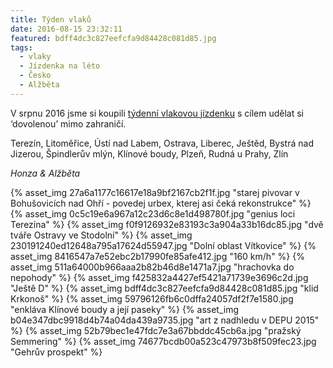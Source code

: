 ```yaml
---
title: Týden vlaků
date: 2016-08-15 23:32:11
featured: bdff4dc3c827eefcfa9d84428c081d85.jpg
tags:
  - vlaky
  - Jízdenka na léto
  - Česko
  - Alžběta
---
```


V srpnu 2016 jsme si koupili [týdenní vlakovou jízdenku](https://www.cd.cz/typy-jizdenek/vnitrostatni-jizdenky/-27872/) s cílem udělat si ‘dovolenou’ mimo zahraničí.

<!-- more -->

Terezín, Litoměřice, Ústí nad Labem, Ostrava, Liberec, Ještěd, Bystrá nad Jizerou, Špindlerův mlýn, Klínové boudy, Plzeň, Rudná u Prahy, Zlín

_Honza & Alžběta_

{% asset_img 27a6a1177c16617e18a9bf2167cb2f1f.jpg "starej pivovar v Bohušovicích nad Ohří - povedej urbex, kterej asi čeká rekonstrukce" %}
{% asset_img 0c5c19e6a967a12c23d6c8e1d498780f.jpg "genius loci Terezína" %}
{% asset_img f0f9126932e83193c3a904a33b16dc85.jpg "dvě tváře Ostravy ve Stodolní" %}
{% asset_img 230191240ed12648a795a17624d55947.jpg "Dolní oblast Vítkovice" %}
{% asset_img 8416547a7e52ebc2b17990fe85afe412.jpg "160 km/h" %}
{% asset_img 511a64000b966aaa2b82b46d8e1471a7.jpg "hrachovka do nepohody" %}
{% asset_img f425832a4427ef5421a71739e3696c2d.jpg "Ještě D" %}
{% asset_img bdff4dc3c827eefcfa9d84428c081d85.jpg "klid Krkonoš" %}
{% asset_img 59796126fb6c0dffa24057df2f7e1580.jpg "enkláva Klínové boudy a její paseky" %}
{% asset_img b04e347dbc9918d4b74a04da439a9735.jpg "art z nadhledu v DEPU 2015" %}
{% asset_img 52b79bec1e47fdc7e3a67bbddc45cb6a.jpg "pražský Semmering" %}
{% asset_img 74677bcdb00a523c47973b8f509fec23.jpg "Gehrův prospekt" %}
